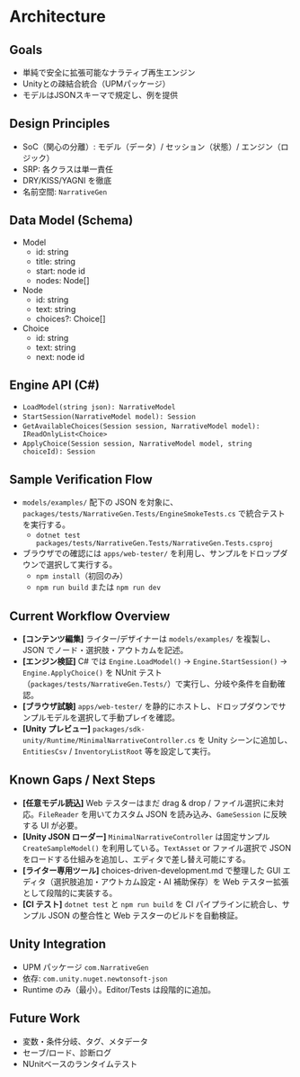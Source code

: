 # Architecture

## Goals
- 単純で安全に拡張可能なナラティブ再生エンジン
- Unityとの疎結合統合（UPMパッケージ）
- モデルはJSONスキーマで規定し、例を提供

## Design Principles
- SoC（関心の分離）: モデル（データ）/ セッション（状態）/ エンジン（ロジック）
- SRP: 各クラスは単一責任
- DRY/KISS/YAGNI を徹底
- 名前空間: `NarrativeGen`

## Data Model (Schema)
- Model
  - id: string
  - title: string
  - start: node id
  - nodes: Node[]
- Node
  - id: string
  - text: string
  - choices?: Choice[]
- Choice
  - id: string
  - text: string
  - next: node id

## Engine API (C#)
- `LoadModel(string json): NarrativeModel`
- `StartSession(NarrativeModel model): Session`
- `GetAvailableChoices(Session session, NarrativeModel model): IReadOnlyList<Choice>`
- `ApplyChoice(Session session, NarrativeModel model, string choiceId): Session`

## Sample Verification Flow
- `models/examples/` 配下の JSON を対象に、`packages/tests/NarrativeGen.Tests/EngineSmokeTests.cs` で統合テストを実行する。
  - `dotnet test packages/tests/NarrativeGen.Tests/NarrativeGen.Tests.csproj`
- ブラウザでの確認には `apps/web-tester/` を利用し、サンプルをドロップダウンで選択して実行する。
  - `npm install`（初回のみ）
  - `npm run build` または `npm run dev`

## Current Workflow Overview
- **[コンテンツ編集]** ライター/デザイナーは `models/examples/` を複製し、JSON でノード・選択肢・アウトカムを記述。
- **[エンジン検証]** C# では `Engine.LoadModel()` → `Engine.StartSession()` → `Engine.ApplyChoice()` を NUnit テスト（`packages/tests/NarrativeGen.Tests/`）で実行し、分岐や条件を自動確認。
- **[ブラウザ試験]** `apps/web-tester/` を静的にホストし、ドロップダウンでサンプルモデルを選択して手動プレイを確認。
- **[Unity プレビュー]** `packages/sdk-unity/Runtime/MinimalNarrativeController.cs` を Unity シーンに追加し、`EntitiesCsv` / `InventoryListRoot` 等を設定して実行。

## Known Gaps / Next Steps
- **[任意モデル読込]** Web テスターはまだ drag & drop / ファイル選択に未対応。`FileReader` を用いてカスタム JSON を読み込み、`GameSession` に反映する UI が必要。
- **[Unity JSON ローダー]** `MinimalNarrativeController` は固定サンプル `CreateSampleModel()` を利用している。`TextAsset` or ファイル選択で JSON をロードする仕組みを追加し、エディタで差し替え可能にする。
- **[ライター専用ツール]** choices-driven-development.md で整理した GUI エディタ（選択肢追加・アウトカム設定・AI 補助保存）を Web テスター拡張として段階的に実装する。
- **[CI テスト]** `dotnet test` と `npm run build` を CI パイプラインに統合し、サンプル JSON の整合性と Web テスターのビルドを自動検証。

## Unity Integration
- UPM パッケージ `com.NarrativeGen`
- 依存: `com.unity.nuget.newtonsoft-json`
- Runtime のみ（最小）。Editor/Tests は段階的に追加。

## Future Work
- 変数・条件分岐、タグ、メタデータ
- セーブ/ロード、診断ログ
- NUnitベースのランタイムテスト

